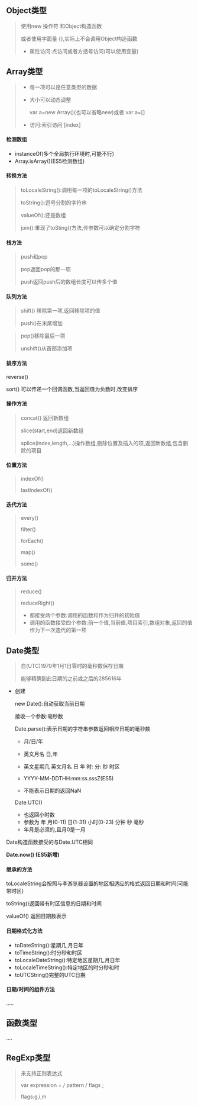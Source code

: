 ## Object类型

> 使用new 操作符 和Object构造函数
>
> 或者使用字面量 {},实际上不会调用Object构造函数
>
> - 属性访问:点访问或者方括号访问(可以使用变量)

## Array类型

> * 每一项可以是任意类型的数据
>
> * 大小可以动态调整
>
>   var a=new Array()(也可以省略new)或者 var a=[]
>
> * 访问:索引访问  [index]

#### 检测数组

- instanceOf(多个全局执行环境时,可能不行)
- Array.isArray()(ES5检测数组)

#### 转换方法

>  toLocaleString():调用每一项的toLocaleString()方法
>
> toString():逗号分割的字符串
>
> valueOf():还是数组
>
> join():重现了toSting()方法,传参数可以确定分割字符

#### 栈方法

> push和pop
>
> pop返回pop的那一项
>
> push返回push后的数组长度可以传多个值

#### 队列方法

> shift() 移除第一项,返回移除项的值
>
> push()在末尾增加

> pop()移除最后一项
>
> unshift()从首部添加项

#### 排序方法

reverse()

sort()  可以传递一个回调函数,当返回值为负数时,改变排序

#### 操作方法

> concat() 返回新数组
>
> slice(start,end)返回新数组
>
> splice(index,length,...)操作数组,删除位置及插入的项,返回新数组,包含删除的项目

#### 位置方法

>  indexOf()
>
> lastIndexOf()

#### 迭代方法

> every()
>
> filter()
>
> forEach()
>
> map()
>
> some()

#### 归并方法

> reduce()
>
> reduceRight()
>
> - 都接受两个参数:调用的函数和作为归并的初始值
> - 调用的函数接受四个参数:前一个值,当前值,项目索引,数组对象,返回的值作为下一次迭代的第一项

## Date类型

> 自(UTC)1970年1月1日零时的毫秒数保存日期
>
> 能够精确到此日期的之前或之后的285616年

- 创建

  new Date():自动获取当前日期

  接收一个参数:毫秒数

  Date.parse():表示日期的字符串参数返回相应日期的毫秒数

  - 月/日/年

  - 英文月名 日,年
  - 英文星期几 英文月名 日 年 时: 分: 秒 时区
  - YYYY-MM-DDTHH:mm:ss.sssZ(ES5)	
  - 不能表示日期的返回NaN

  Date.UTC()

  - 也返回小时数
  - 参数为 年 月(0-11) 日(1-31) 小时(0-23) 分钟 秒 毫秒 
  - 年月是必须的,且月0是一月

Date构造函数接受的与Date.UTC相同

**Date.now() (ES5新增)**

#### 继承的方法

toLocaleString会按照与李游览器设置的地区相适应的格式返回日期和时间(可能带时区)

toString()返回带有时区信息的日期和时间

valueOf() 返回日期数表示

#### 日期格式化方法

- toDateString():星期几,月日年
- toTimeString():时分秒和时区
- toLocaleDateString():特定地区星期几,月日年
- toLocaleTimeString():特定地区的时分秒和时
- toUTCString()完整的UTC日期

#### 日期/时间的组件方法

.....

## 函数类型

....

## RegExp类型

> 来支持正则表达式
>
> var expression = / pattern / flags ;
>
> flags:g,i,m


